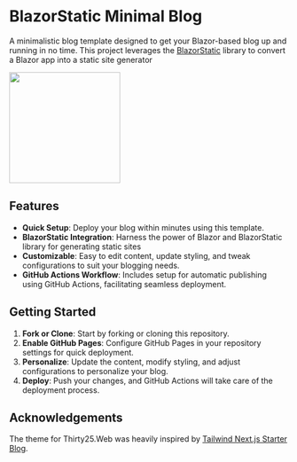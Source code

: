 # BlazorStatic Minimal Blog

A minimalistic blog template designed to get your Blazor-based blog up and running in no time. This project leverages
the [BlazorStatic](https://github.com/tesar-tech/BlazorStatic) library to convert a Blazor app into a static site
generator

<img src=".Content/Blog/media/programming_bug.jpg"  width="200" >

## Features

- **Quick Setup**: Deploy your blog within minutes using this template.
- **BlazorStatic Integration**: Harness the power of Blazor and BlazorStatic library for generating static sites
- **Customizable**: Easy to edit content, update styling, and tweak configurations to suit your blogging needs.
- **GitHub Actions Workflow**: Includes setup for automatic publishing using GitHub Actions, facilitating seamless
  deployment.

## Getting Started

1. **Fork or Clone**: Start by forking or cloning this repository.
2. **Enable GitHub Pages**: Configure GitHub Pages in your repository settings for quick deployment.
3. **Personalize**: Update the content, modify styling, and adjust configurations to personalize your blog.
4. **Deploy**: Push your changes, and GitHub Actions will take care of the deployment process.

## Acknowledgements

The theme for Thirty25.Web was heavily inspired
by [Tailwind Next.js Starter Blog](https://github.com/timlrx/tailwind-nextjs-starter-blog).
